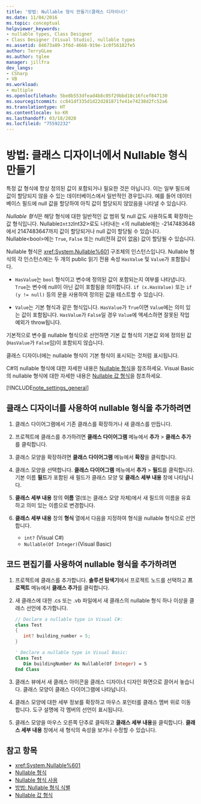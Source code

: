 ```yaml
---
title: '방법: Nullable 형식 만들기(클래스 디자이너)'
ms.date: 11/04/2016
ms.topic: conceptual
helpviewer_keywords:
- nullable types, Class Designer
- Class Designer [Visual Studio], nullable types
ms.assetid: 84673a89-3f6d-4668-919e-1c0f56182fe5
author: TerryGLee
ms.author: tglee
manager: jillfra
dev_langs:
- CSharp
- VB
ms.workload:
- multiple
ms.openlocfilehash: 5be8b553dfead4b8c05f29bbd18c16fcef847130
ms.sourcegitcommit: cc841df335d1d22d281871fe41e74238d2fc52a6
ms.translationtype: HT
ms.contentlocale: ko-KR
ms.lasthandoff: 03/18/2020
ms.locfileid: "75592232"
---
```

# <a name="how-to-create-a-nullable-type-in-class-designer"></a>방법: 클래스 디자이너에서 Nullable 형식 만들기

특정 값 형식에 항상 정의된 값이 포함되거나 필요한 것은 아닙니다. 이는 일부 필드에 값이 할당되지 않을 수 있는 데이터베이스에서 일반적인 경우입니다. 예를 들어 데이터베이스 필드에 null 값을 할당하여 아직 값이 할당되지 않았음을 나타낼 수 있습니다.

*Nullable 형식*은 해당 형식에 대한 일반적인 값 범위 및 null 값도 사용하도록 확장하는 값 형식입니다. Nullable`Int32`Int32>로도 나타내는 \<의 nullable에는 -2147483648에서 2147483647까지 값이 할당되거나 null 값이 할당될 수 있습니다. Nullable\<bool>에는 `True`, `False` 또는 null(전혀 값이 없음) 값이 할당될 수 있습니다.

Nullable 형식은 <xref:System.Nullable%601> 구조체의 인스턴스입니다. Nullable 형식의 각 인스턴스에는 두 개의 public 읽기 전용 속성 `HasValue` 및 `Value`가 포함됩니다.

- `HasValue`는 `bool` 형식이고 변수에 정의된 값이 포함되는지 여부를 나타냅니다. `True`는 변수에 null이 아닌 값이 포함됨을 의미합니다. `if (x.HasValue)` 또는 `if (y != null)` 등의 문을 사용하여 정의된 값을 테스트할 수 있습니다.

- `Value`는 기본 형식과 같은 형식입니다. `HasValue`가 `True`이면 `Value`에는 의미 있는 값이 포함됩니다. `HasValue`가 `False`일 경우 `Value`에 액세스하면 잘못된 작업 예외가 throw됩니다.

기본적으로 변수를 nullable 형식으로 선언하면 기본 값 형식의 기본값 외에 정의된 값(`HasValue`가 `False`임)이 포함되지 않습니다.

클래스 디자이너에는 nullable 형식이 기본 형식이 표시되는 것처럼 표시됩니다.

C#의 nullable 형식에 대한 자세한 내용은 [Nullable 형식](/dotnet/csharp/programming-guide/nullable-types/index)을 참조하세요. Visual Basic의 nullable 형식에 대한 자세한 내용은 [Nullable 값 형식](/dotnet/visual-basic/programming-guide/language-features/data-types/nullable-value-types)을 참조하세요.

[!INCLUDE[note_settings_general](../../data-tools/includes/note_settings_general_md.md)]

## <a name="to-add-a-nullable-type-by-using-the-class-designer"></a>클래스 디자이너를 사용하여 nullable 형식을 추가하려면

1. 클래스 다이어그램에서 기존 클래스를 확장하거나 새 클래스를 만듭니다.

2. 프로젝트에 클래스를 추가하려면 **클래스 다이어그램** 메뉴에서 **추가** > **클래스 추가**를 클릭합니다.

3. 클래스 모양을 확장하려면 **클래스 다이어그램** 메뉴에서 **확장**을 클릭합니다.

4. 클래스 모양을 선택합니다. **클래스 다이어그램** 메뉴에서 **추가** > **필드**를 클릭합니다. 기본 이름 **필드**가 포함된 새 필드가 클래스 모양 및 **클래스 세부 내용** 창에 나타납니다.

5. **클래스 세부 내용** 창의 **이름** 열(또는 클래스 모양 자체)에서 새 필드의 이름을 유효하고 의미 있는 이름으로 변경합니다.

6. **클래스 세부 내용** 창의 **형식** 열에서 다음을 지정하여 형식을 nullable 형식으로 선언합니다.

    - `int?` (Visual C#)
    - `Nullable(Of Integer)`(Visual Basic)

## <a name="to-add-a-nullable-type-by-using-the-code-editor"></a>코드 편집기를 사용하여 nullable 형식을 추가하려면

1. 프로젝트에 클래스를 추가합니다. **솔루션 탐색기**에서 프로젝트 노드를 선택하고 **프로젝트** 메뉴에서 **클래스 추가**를 클릭합니다.

2. 새 클래스에 대한 .cs 또는 .vb 파일에서 새 클래스의 nullable 형식 하나 이상을 클래스 선언에 추가합니다.

    ```csharp
    // Declare a nullable type in Visual C#:
    class Test
    {
       int? building_number = 5;
    }
    ```

    ```vb
    ' Declare a nullable type in Visual Basic:
    Class Test
       Dim buildingNumber As Nullable(Of Integer) = 5
    End Class
    ```

3. 클래스 뷰에서 새 클래스 아이콘을 클래스 디자이너 디자인 화면으로 끌어서 놓습니다. 클래스 모양이 클래스 다이어그램에 나타납니다.

4. 클래스 모양에 대한 세부 정보를 확장하고 마우스 포인터를 클래스 멤버 위로 이동합니다. 도구 설명에 각 멤버의 선언이 표시됩니다.

5. 클래스 모양을 마우스 오른쪽 단추로 클릭하고 **클래스 세부 내용**을 클릭합니다. **클래스 세부 내용** 창에서 새 형식의 속성을 보거나 수정할 수 있습니다.

## <a name="see-also"></a>참고 항목

- <xref:System.Nullable%601>
- [Nullable 형식](/dotnet/csharp/programming-guide/nullable-types/index)
- [Nullable 형식 사용](/dotnet/csharp/programming-guide/nullable-types/using-nullable-types)
- [방법: Nullable 형식 식별](/dotnet/csharp/programming-guide/nullable-types/how-to-identify-a-nullable-type)
- [Nullable 값 형식](/dotnet/visual-basic/programming-guide/language-features/data-types/nullable-value-types)
